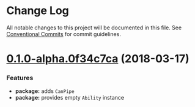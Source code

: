 # Change Log

All notable changes to this project will be documented in this file.
See [Conventional Commits](https://conventionalcommits.org) for commit guidelines.

<a name="0.1.0-alpha.0f34c7ca"></a>
# [0.1.0-alpha.0f34c7ca](https://github.com/stalniy/casl/compare/@casl/angular@0.1.0...@casl/angular@0.1.0-alpha.0f34c7ca) (2018-03-17)


### Features

* **package:** adds `CanPipe`
* **package:** provides empty `Ability` instance

